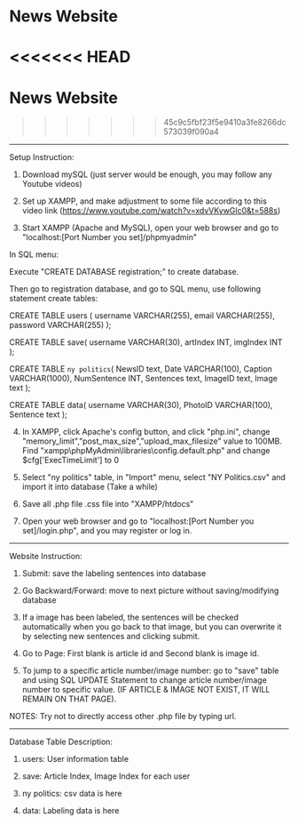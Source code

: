 # News Website
<<<<<<< HEAD
=======
# News Website
>>>>>>> 45c9c5fbf23f5e9410a3fe8266dc573039f090a4
--------------------------------------------------------------------------------------------------
Setup Instruction:

1. Download mySQL (just server would be enough, you may follow any Youtube videos)

2. Set up XAMPP, and make adjustment to some file according to this video link (https://www.youtube.com/watch?v=xdvVKywGlc0&t=588s)

3. Start XAMPP (Apache and MySQL), open your web browser and go to "localhost:[Port Number you set]/phpmyadmin"

In SQL menu:

Execute "CREATE DATABASE registration;"  to create database.

Then go to registration database, and go to SQL menu, use following statement create tables:

CREATE TABLE users (
    username VARCHAR(255),
    email VARCHAR(255),
    password VARCHAR(255)
);

CREATE TABLE save(
	username VARCHAR(30),
	artIndex INT,
	imgIndex INT
);

CREATE TABLE `ny politics`(
	NewsID text,
	Date VARCHAR(100),
	Caption VARCHAR(1000),
	NumSentence INT,
	Sentences text,
	ImageID text,
	Image text
);

CREATE TABLE data(
	username VARCHAR(30),
	PhotoID VARCHAR(100),
	Sentence text
);

4. In XAMPP, click Apache's config button, and click "php.ini", change "memory_limit","post_max_size","upload_max_filesize" value to 100MB.
   Find "xampp\phpMyAdmin\libraries\config.default.php" and change $cfg['ExecTimeLimit'] to 0
	
5. Select "ny politics" table, in "Import" menu, select "NY Politics.csv" and import it into database (Take a while)

6. Save all .php file .css file into "XAMPP/htdocs"

7. Open your web browser and go to "localhost:[Port Number you set]/login.php", and you may register or log in.


------------------------------------------------------------------------------------------------------------
Website Instruction:
1. Submit: save the labeling sentences into database

2. Go Backward/Forward: move to next picture without saving/modifying database

3. If a image has been labeled, the sentences will be checked automatically when you go back to that image, but you can overwrite it by selecting new sentences and clicking submit.

4. Go to Page: First blank is article id and Second blank is image id.


4. To jump to a specific article number/image number: go to "save" table and using SQL UPDATE Statement to change article number/image number to specific value. (IF ARTICLE & IMAGE NOT EXIST, IT WILL REMAIN ON THAT PAGE).

NOTES: Try not to directly access other .php file by typing url.


-------------------------------------------------------------------------------------------------------------
Database Table Description:
1. users: User information table

2. save: Article Index, Image Index for each user

3. ny politics: csv data is here

4. data: Labeling data is here 
